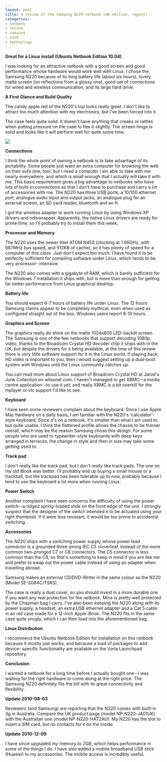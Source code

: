 ```yaml
---
layout: post
title: A review of the Samsung N220 netbook (UK edition, repost)
categories:
- netbook
- review
- samsung
- n220
- technology
---
```

**Great for a Linux install (Ubuntu Netbook Edition 10.04)**

I was looking for an attractive netbook with a good screen and good
performance whose hardware would work well with Linux. I chose the Samsung
N220 because of its long battery life (about six hours), lovely matte screen
(no reflections from a glossy one), good set of connections for wired and
wireless communication, and its large hard drive.

**A First Glance and Build Quality**

The candy apple red of the N220's top looks really great. I don't like to
attract too much attention with my electronics, but I've been forced into it.

The case feels quite solid. It doesn't have anything that creaks or rattles
when putting pressure on the case to flex it slightly. The screen hinge is
solid and looks like it will perform well for quite some time.

![](http://allolex.net/wp-includes/js/tinymce/plugins/wordpress/img/trans.gif)

**Connections**

I think the whole point of owning a netbook is to take advantage of its
portability. Some people just want an extra computer for browsing the web on
their sofa (me, too), but I need a computer I am able to take with me nearly
everywhere, and which is small enough that I actually will take it with me.
This basic requirement gives a big advantage to netbooks who have lots of
built-in connections so that I don't have to purchase and carry a lot of
accessories with me. The N220 has three USB ports, a 10/100 ethernet port,
analogue audio input and output jacks, an analogue plug for an external
screen, an SD card reader, bluetooth and wi-fi.

I got the wireless adapter to work running Linux by using Windows XP drivers
and ndiswrapper. Apparently, the native Linux drivers are ready for prime
time, so I'll probably try to install them this week.

**Processor and Memory**

The N220 uses the newer Intel ATOM N450 (clocking at 1.66GHz, with 667MHz bus
speed, and 512KB of cache), so it has plenty of speed for a computer of this
class. Just don't expect too much. I have found it to be perfectly sufficient
for compiling software under Linux, which tends to be very processor-
intensive.

The N220 also comes with a gigabyte of RAM, which is barely sufficient for the
Windows 7 installation it ships with, but is more than enough for getting far
better performance from Linux graphical desktop.

**Battery life**

You should expect 6-7 hours of battery life under Linux. The 12 hours Samsung
claims appear to be completely mythical, even when used as configured straight
out of the box. Windows users report 8-10 hours.

**Graphics and Screen**

The graphics really do shine on the matte 1024x600 LED-backlit screen. The
Samsung is one of the few netbooks that support decoding 1080p video, thanks
to the Broadcom Crystal HD decoder chip it ships with in the UK, but despite
the drivers for it being available, at the time of this review there is very
little software support for it in the Linux world. If playing back HD video is
important to you, then I would suggest setting up a dual-boot system with
Windows until the Linux community catches up.

You can read more about Linux support of Broadcom Crystal HD at Jarod's Junk
Collection on wilsonet.com. I haven't managed to get XBMC--a media centre
application--to use it yet, and really XBMC is a bit overkill for the mplayer
or vlc support I'd like to see.

**Keyboard**

I have seen some reviewers complain about the keyboard. Since I use Apple Mac
hardware on a daily basis, I am familiar with the N220's 'calculator'-style
keyboard. Since it's on a netbook, it's smaller than what I am used to, but
quite usable. I think the flattened profile allows the chassis to be thinner
overall, which may be the reason Samsung chose this design. For some people
who are used to typewriter-style keyboards with deep keys arranged in
terraces, the change in style and then in size may take some getting used to.

**Track pad**

I don't really like the track pad, but I don't really like track pads. The one
on my old iBook was better. I'll probably end up buying a small mouse or a
trackball, but the trackpad has been tolerable up to now, probably because I
tend to use the keyboard a lot more when running Linux.

**Power Switch**

Another complaint I have seen concerns the difficulty of using the power
switch--a ridged spring-loaded slide on the front edge of the unit. I strongly
suspect that the designer of the switch intended it to be actuated using your
right thumbnail. If it were less resistant, it would be too prone to
accidental switching.

**Accessories**

The N220 ships with a switching power supply whose power lead connector is a
grounded three-prong IEC C5 cloverleaf, instead of the more common two-pronged
C7 or C8 connectors. The C5 connector is less common than the C8, so that's
something to keep in mind if you are like me and prefer to swap out the power
cable instead of using an adapter when travelling abroad.

Samsung makes an external CD/DVD-Writer in the same colour as the N220 (Model
SE-S084C/TSRS).

The case is really a dust cover, so you should invest in a more durable one if
you want any real protection for the netbook. Mine is pretty well protected by
the Chapman bag I carry. I've also been keeping the N220 along with its power
supply, a headset, an extra USB ethernet adapter and a Cat 5 cable in an old
case made for a 12-inch Apple iBook. The N220 fits in the same case quite
snugly, which I can then load into the aforementioned bag.

**Linux Distribution**

I recommend the Ubuntu Netbook Edition for installation on this netbook
because it mostly just works, and because a load of packages to add device-
specific functionality are available on the Voria Launchpad repository.

**Conclusion**

I wanted a netbook for a long time before I actually bought one--I was waiting
for the right hardware to come along at the right price. The Samsung N220
definitely fits the bill with its great connectivity and flexibility.

**Update 2010-08-03**

Reviewers (and Samsung) are reporting that the N220 comes with built-in 3g in
Australia. Compare the UK product page (model NP-N220-JA01UK) with the
Australian one (model NP-N220-HAT2AU). My N220 has the slot to insert a SIM
card, but no contacts for it on the inside.

**Update 2010-12-09**

I have since upgraded my memory to 2GB, which helps performance in some of the
things I do. I have also added a mobile broadband USB stick (Huawei) to my
accessories. The mobile access is incredibly useful.
